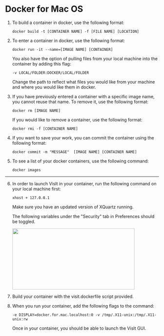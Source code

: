 # Docker for Mac OS


1. To build a container in docker, use the following format:

    ```
    docker build -t [CONTAINER NAME] -f [FILE NAME] [LOCATION]
    ```
2. To enter a container in docker, use the following format:

    ```
    docker run -it --name=[IMAGE NAME] [CONTAINER]
    ```
    
    You also have the option of pulling files from your local machine into the container by adding this flag:
    
    ```
    -v LOCAL/FOLDER:DOCKER/LOCAL/FOLDER
    ```
    
    Change the path to reflect what files you would like from your machine and where you would like them in docker.
    
3. If you have previously entered a container with a specific image name, you cannot reuse that name. To remove it, use the following format:

    ```
    docker rm [IMAGE NAME]
    ```
    
    If you would like to remove a container, use the following format:
    
    ```
    docker rmi -f [CONTAINER NAME]
    ```
    
4. If you want to save your work, you can commit the container using the following format:

    ```
    docker commit -m "MESSAGE"  [IMAGE NAME] [CONTAINER NAME]
    ```
    
5. To see a list of your docker containers, use the following command:

    ```
    docker images
    ```
    
*******************************************************************************************************************************************
    
6. In order to launch VisIt in your container, run the following command on your local machine first:

    ```
    xhost + 127.0.0.1
    ```
    
    Make sure you have an updated version of XQuartz running.
    
    The following variables under the "Security" tab in Preferences should be toggled.
    
    <img src="https://s33.postimg.cc/mygpjszn3/githubpic.png)" width="400" height="200"/>
    
    
7. Build your container with the visit.dockerfile script provided.
    
8. When you run your container, add the following flags to the command:

    ```
    -e DISPLAY=docker.for.mac.localhost:0 -v /tmp/.X11-unix:/tmp/.X11-unix:rw
    ```
    
    Once in your container, you should be able to launch the VisIt GUI.
    
    
    
    
    
